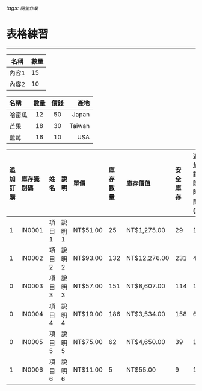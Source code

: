 ###### tags: `隨堂作業`

# 表格練習
---
|名稱|數量|
|---|-
|內容1|15|
|內容2|10|


| 名稱 | 數量 |價錢| 產地 |
| :-------- | :--------: |:---:| --------: |
| 哈密瓜     | 12     | 50 |Japan       |
| 芒果       | 18     | 30 | Taiwan     |
| 藍莓       | 16     | 10 | USA     |

| 追加訂購 | 庫存識別碼 | 姓名 | 說明 | 單價 | 庫存數量 | 庫存價值 | 安全庫存 | 追加訂購時間 (天) | 追加訂購數量  |
|:-|:-|:-|:-|:-|:-|:-|:-|:-|:-|
| 1 | IN0001 | 項目 1 | 說明 1 | NT$51.00 | 25 | NT$1,275.00 | 29 | 13 | 50  |
| 1 | IN0002 | 項目 2 | 說明 2 | NT$93.00 | 132 | NT$12,276.00 | 231 | 4 | 50  |
| 0 | IN0003 | 項目 3 | 說明 3 | NT$57.00 | 151 | NT$8,607.00 | 114 | 11 | 150  |
| 0 | IN0004 | 項目 4 | 說明 4 | NT$19.00 | 186 | NT$3,534.00 | 158 | 6 | 50  |
| 0 | IN0005 | 項目 5 | 說明 5 | NT$75.00 | 62 | NT$4,650.00 | 39 | 12 | 50  |
| 1 | IN0006 | 項目 6 | 說明 6 | NT$11.00 | 5 | NT$55.00 | 9 | 13 | 150  |
